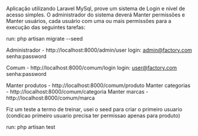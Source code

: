 Aplicação utilizando Laravel MySql, prove um sistema de Login e nível de acesso simples. O administrador do sistema deverá Manter permissões e Manter usuários, cada usuário com uma ou mais permissões para a execução das seguintes tarefas:

run:
php artisan migrate --seed

Administrador - http://localhost:8000/admin/user 
login: admin@factory.com 
senha:password

Comum - http://localhost:8000/comum/login
login: user@factory.com
senha:password

Manter produtos - http://localhost:8000/comum/produto
Manter categorias - http://localhost:8000/comum/categoria
Manter marcas - http://localhost:8000/comum/marca

Fiz um teste a termo de treinar, usei o seed para criar o primeiro usuario (condicao primeiro usuario precisa ter permissao apenas para produto)

run: php artisan test


